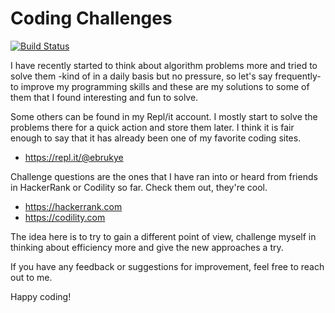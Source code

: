 # Coding Challenges

[![Build Status](https://travis-ci.org/ebru/coding-challenges.svg?branch=master)](https://travis-ci.org/ebru/coding-challenges)

I have recently started to think about algorithm problems more and tried to solve them -kind of in a daily basis but no pressure, so let's say frequently- to improve my programming skills and these are my solutions to some of them that I found interesting and fun to solve.

Some others can be found in my Repl/it account. I mostly start to solve the problems there for a quick action and store them later. I think it is fair enough to say that it has already been one of my favorite coding sites.

- https://repl.it/@ebrukye

Challenge questions are the ones that I have ran into or heard from friends in HackerRank or Codility so far. Check them out, they're cool.

- https://hackerrank.com
- https://codility.com

The idea here is to try to gain a different point of view, challenge myself in thinking about efficiency more and give the new approaches a try.

If you have any feedback or suggestions for improvement, feel free to reach out to me. 

Happy coding!
